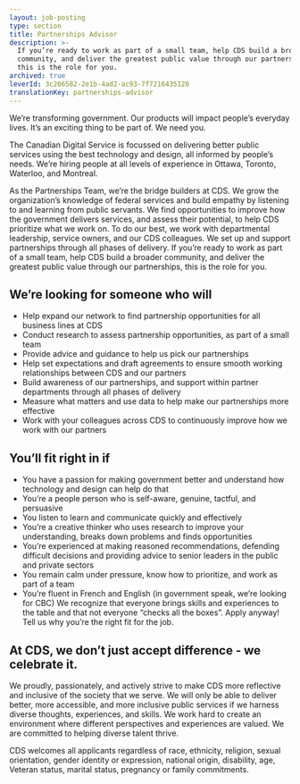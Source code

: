 ```yaml
---
layout: job-posting
type: section
title: Partnerships Advisor
description: >-
  If you’re ready to work as part of a small team, help CDS build a broader
  community, and deliver the greatest public value through our partnerships,
  this is the role for you.
archived: true
leverId: 3c266582-2e1b-4ad2-ac93-7f7216435120
translationKey: partnerships-advisor
---
```

We’re transforming government. Our products will impact people’s everyday lives. It’s an exciting thing to be part of. We need you.

The Canadian Digital Service is focussed on delivering better public services using the best technology and design, all informed by people’s needs. We’re hiring people at all levels of experience in Ottawa, Toronto, Waterloo, and Montreal.

As the Partnerships Team, we’re the bridge builders at CDS. We grow the organization’s knowledge of federal services and build empathy by listening to and learning from public servants. We find opportunities to improve how the government delivers services, and assess their potential, to help CDS prioritize what we work on. To do our best, we work with departmental leadership, service owners, and our CDS colleagues. We set up and support partnerships through all phases of delivery. If you’re ready to work as part of a small team, help CDS build a broader community, and deliver the greatest public value through our partnerships, this is the role for you. 

## We’re looking for someone who will

* Help expand our network to find partnership opportunities for all business lines at CDS 
* Conduct research to assess partnership opportunities, as part of a small team
* Provide advice and guidance to help us pick our partnerships 
* Help set expectations and draft agreements to ensure smooth working relationships between CDS and our partners 
* Build awareness of our partnerships, and support within partner departments through all phases of delivery
* Measure what matters and use data to help make our partnerships more effective
* Work with your colleagues across CDS to continuously improve how we work with our partners

## You’ll fit right in if

* You have a passion for making government better and understand how technology and design can help do that
* You’re a people person who is self-aware, genuine, tactful, and persuasive
* You listen to learn and communicate quickly and effectively 
* You’re a creative thinker who uses research to improve your understanding, breaks down problems and finds opportunities 
* You’re experienced at making reasoned recommendations, defending difficult decisions and providing advice to senior leaders in the public and private sectors
* You remain calm under pressure, know how to prioritize, and work as part of a team
* You’re fluent in French and English (in government speak, we’re looking for CBC)
We recognize that everyone brings skills and experiences to the table and that not everyone “checks all the boxes”. Apply anyway! Tell us why you’re the right fit for the job.
 
## At CDS, we don’t just accept difference - we celebrate it.

We proudly, passionately, and actively strive to make CDS more reflective and inclusive of the society that we serve. We will only be able to deliver better, more accessible, and more inclusive public services if we harness diverse thoughts, experiences, and skills. We work hard to create an environment where different perspectives and experiences are valued. We are committed to helping diverse talent thrive.

CDS welcomes all applicants regardless of race, ethnicity, religion, sexual orientation, gender identity or expression, national origin, disability, age, Veteran status, marital status, pregnancy or family commitments.
